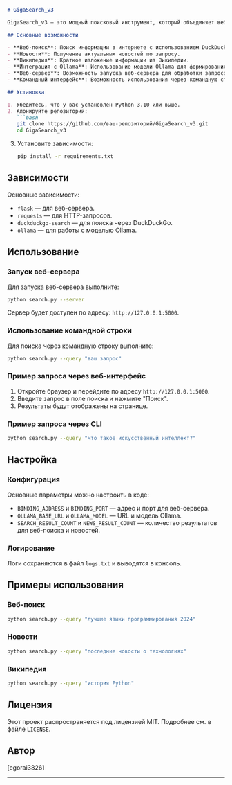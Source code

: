 ```markdown
# GigaSearch_v3

GigaSearch_v3 — это мощный поисковый инструмент, который объединяет веб-поиск, новости и данные из Википедии. Проект использует API DuckDuckGo для поиска и модель Ollama для обработки запросов и формирования ответов. Поддерживает как командный интерфейс (CLI), так и веб-сервер.

## Основные возможности

- **Веб-поиск**: Поиск информации в интернете с использованием DuckDuckGo.
- **Новости**: Получение актуальных новостей по запросу.
- **Википедия**: Краткое изложение информации из Википедии.
- **Интеграция с Ollama**: Использование модели Ollama для формирования поисковых запросов и анализа результатов.
- **Веб-сервер**: Возможность запуска веб-сервера для обработки запросов через браузер.
- **Командный интерфейс**: Возможность использования через командную строку.

## Установка

1. Убедитесь, что у вас установлен Python 3.10 или выше.
2. Клонируйте репозиторий:
   ```bash
   git clone https://github.com/ваш-репозиторий/GigaSearch_v3.git
   cd GigaSearch_v3
   ```
3. Установите зависимости:
   ```bash
   pip install -r requirements.txt
   ```

## Зависимости

Основные зависимости:
- `flask` — для веб-сервера.
- `requests` — для HTTP-запросов.
- `duckduckgo-search` — для поиска через DuckDuckGo.
- `ollama` — для работы с моделью Ollama.

## Использование

### Запуск веб-сервера

Для запуска веб-сервера выполните:
```bash
python search.py --server
```
Сервер будет доступен по адресу: `http://127.0.0.1:5000`.

### Использование командной строки

Для поиска через командную строку выполните:
```bash
python search.py --query "ваш запрос"
```

### Пример запроса через веб-интерфейс

1. Откройте браузер и перейдите по адресу `http://127.0.0.1:5000`.
2. Введите запрос в поле поиска и нажмите "Поиск".
3. Результаты будут отображены на странице.

### Пример запроса через CLI

```bash
python search.py --query "Что такое искусственный интеллект?"
```

## Настройка

### Конфигурация

Основные параметры можно настроить в коде:
- `BINDING_ADDRESS` и `BINDING_PORT` — адрес и порт для веб-сервера.
- `OLLAMA_BASE_URL` и `OLLAMA_MODEL` — URL и модель Ollama.
- `SEARCH_RESULT_COUNT` и `NEWS_RESULT_COUNT` — количество результатов для веб-поиска и новостей.

### Логирование

Логи сохраняются в файл `logs.txt` и выводятся в консоль.

## Примеры использования

### Веб-поиск

```bash
python search.py --query "лучшие языки программирования 2024"
```

### Новости

```bash
python search.py --query "последние новости о технологиях"
```

### Википедия

```bash
python search.py --query "история Python"
```

## Лицензия

Этот проект распространяется под лицензией MIT. Подробнее см. в файле `LICENSE`.

## Автор

[egorai3826]

---
